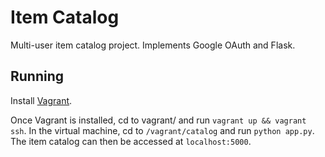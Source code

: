 # Item Catalog

Multi-user item catalog project. Implements Google OAuth and Flask.

## Running
Install [Vagrant](https://www.vagrantup.com/).

Once Vagrant is installed, cd to vagrant/ and run `vagrant up && vagrant ssh`. In the virtual machine, cd to
`/vagrant/catalog` and run `python app.py`. The item catalog can then be accessed at `localhost:5000`.
